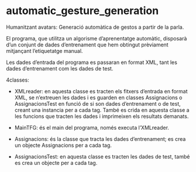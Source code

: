 automatic_gesture_generation
============================

Humanitzant avatars: Generació automàtica de gestos a partir de la parla.

El programa, que utilitza un algorisme d’aprenentatge automàtic, disposarà d’un conjunt de dades d’entrenament
que hem obtingut prèviament mitjançant l’etiquetatge manual.

Les dades d’entrada del programa es passaran en format XML, tant les dades d’entrenament com les dades de test.

4classes:

-  XMLreader: en aquesta classe es tracten els fitxers d’entrada en format XML, se n’extreuen les dades i es guarden
en classes Assignacions o AssignacionsTest en funció de si son dades d’entrenament o de test, creant una instancia 
per a cada tag. També es crida en aquesta classe a les funcions que tracten les dades i imprimeixen els resultats
demanats.

-	MainTFG: és el main del programa, només executa l’XMLreader.
-	Assignacions: és la classe que tracta les dades d’entrenament; es crea un objecte Assignacions per a cada tag.
-	AssignacionsTest: en aquesta classe es tracten les dades de test, també es crea un objecte per a cada tag.

